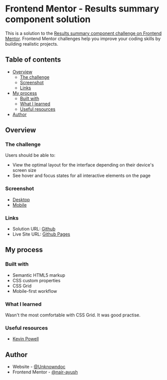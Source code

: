 # Frontend Mentor - Results summary component solution

This is a solution to the [Results summary component challenge on Frontend Mentor](https://www.frontendmentor.io/challenges/results-summary-component-CE_K6s0maV). Frontend Mentor challenges help you improve your coding skills by building realistic projects.

## Table of contents

- [Overview](#overview)
  - [The challenge](#the-challenge)
  - [Screenshot](#screenshot)
  - [Links](#links)
- [My process](#my-process)
  - [Built with](#built-with)
  - [What I learned](#what-i-learned)
  - [Useful resources](#useful-resources)
- [Author](#author)

## Overview

### The challenge

Users should be able to:

- View the optimal layout for the interface depending on their device's screen size
- See hover and focus states for all interactive elements on the page

### Screenshot

- [Desktop](./screenshots/desktop.jpg)
- [Mobile](./screenshots/mobile.jpg)

### Links

- Solution URL: [Github](https://github.com/nair-ayush/frontendmentor-results-summary)
- Live Site URL: [Github Pages](https://nair-ayush.github.io/frontendmentor-results-summary/)

## My process

### Built with

- Semantic HTML5 markup
- CSS custom properties
- CSS Grid
- Mobile-first workflow

### What I learned

Wasn't the most comfortable with CSS Grid. It was good practise.

### Useful resources

- [Kevin Powell](https://www.youtube.com/@KevinPowell)

## Author

- Website - [@Unknowndoc](https://www.unknowndoc.in)
- Frontend Mentor - [@nair-ayush](https://www.frontendmentor.io/profile/nair-ayush)
